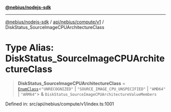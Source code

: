 [**@nebius/nodejs-sdk**](../../../../../README.md)

***

[@nebius/nodejs-sdk](../../../../../README.md) / [api/nebius/compute/v1](../README.md) / DiskStatus\_SourceImageCPUArchitectureClass

# Type Alias: DiskStatus\_SourceImageCPUArchitectureClass

> **DiskStatus\_SourceImageCPUArchitectureClass** = [`EnumClass`](../../../../../runtime/protos/enum/type-aliases/EnumClass.md)\<`"UNRECOGNIZED"` \| `"SOURCE_IMAGE_CPU_UNSPECIFIED"` \| `"AMD64"` \| `"ARM64"`\> & `DiskStatus_SourceImageCPUArchitectureValueMembers`

Defined in: src/api/nebius/compute/v1/index.ts:1001
